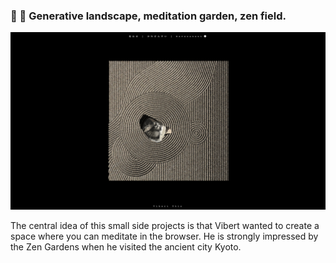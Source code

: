### 🗻 🍃 Generative landscape, meditation garden, zen field.

![](./assets/sc-02.png)

The central idea of this small side projects is that Vibert wanted to create a space where you can meditate in the browser. He is strongly impressed by the Zen Gardens when he visited the ancient city Kyoto.
